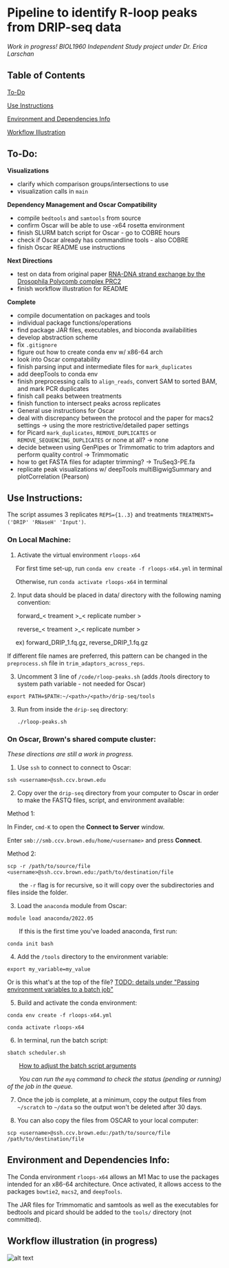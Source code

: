 # Pipeline to identify R-loop peaks from DRIP-seq data

*Work in progress! BIOL1960 Independent Study project under Dr. Erica Larschan*
## Table of Contents

[To-Do](https://github.com/corinnt/dripseq-peaks#to-do)

[Use Instructions](https://github.com/corinnt/dripseq-peaks#use-instructions)

[Environment and Dependencies Info](https://github.com/corinnt/dripseq-peaks#environment-and-dependencies-info)

[Workflow Illustration](https://github.com/corinnt/dripseq-peaks#workflow-illustration-in-progress)


## To-Do:

**Visualizations**
- clarify which comparison groups/intersections to use
- visualization calls in `main`

**Dependency Management and Oscar Compatibility**
- compile `bedtools` and `samtools` from source
- confirm Oscar will be able to use -x64 rosetta environment
- finish SLURM batch script for Oscar - go to COBRE hours
- check if Oscar already has commandline tools - also COBRE
- finish Oscar README use instructions

**Next Directions**
- test on data from original paper [RNA-DNA strand exchange by the Drosophila Polycomb complex PRC2](https://www.nature.com/articles/s41467-020-15609-x)
- finish workflow illustration for README

**Complete**
- compile documentation on packages and tools
- individual package functions/operations
- find package JAR files, executables, and bioconda availabilities
- develop abstraction scheme
- fix `.gitignore`
- figure out how to create conda env w/ x86-64 arch 
- look into Oscar compatability
- finish parsing input and intermediate files for `mark_duplicates`
- add deepTools to conda env
- finish preprocessing calls to `align_reads`, convert SAM to sorted BAM, and mark PCR duplicates
- finish call peaks between treatments
- finish function to intersect peaks across replicates
- General use instructions for Oscar
- deal with discrepancy between the protocol and the paper for macs2 settings -> using the more restrictive/detailed paper settings
- for Picard `mark_duplicates`, `REMOVE_DUPLICATES` or `REMOVE_SEQUENCING_DUPLICATES` or none at all? -> none
- decide between using GenPipes or Trimmomatic to trim adaptors and perform quality control -> Trimmomatic 
- how to get FASTA files for adapter trimming? -> TruSeq3-PE.fa
- replicate peak visualizations w/ deepTools multiBigwigSummary and plotCorrelation (Pearson)


## Use Instructions:
The script assumes 3 replicates `REPS={1..3}` and treatments `TREATMENTS=('DRIP' 'RNaseH' 'Input')`. 

### On Local Machine: 

1. Activate the virtual environment `rloops-x64`

&nbsp;&nbsp;&nbsp;&nbsp;  For first time set-up, run `conda env create -f rloops-x64.yml` in terminal

&nbsp;&nbsp;&nbsp;&nbsp;  Otherwise, run `conda activate rloops-x64` in terminal

2. Input data should be placed in data/ directory with the following naming convention:

    forward_< treament >_< replicate number >

    reverse_< treament >_< replicate number >

&nbsp;&nbsp;&nbsp;&nbsp; ex) forward_DRIP_1.fq.gz, reverse_DRIP_1.fq.gz

If different file names are preferred, this pattern can be changed in the `preprocess.sh` file in `trim_adaptors_across_reps`. 

3. Uncomment 3 line of `/code/rloop-peaks.sh` (adds /tools directory to system path variable - not needed for Oscar)

`export PATH=$PATH:~/<path>/<path>/drip-seq/tools`

3. Run from inside the `drip-seq` directory:

    `./rloop-peaks.sh` 


### On Oscar, Brown's shared compute cluster:
*These directions are still a work in progress.*
1. Use `ssh` to connect to connect to Oscar:
<!--- Make code --->
    ssh <username>@ssh.ccv.brown.edu


2. Copy over the `drip-seq` directory from your computer to Oscar in order to make the FASTQ files, script, and environment available:

Method 1:

In Finder, `cmd-K` to open the **Connect to Server** window.

Enter `smb://smb.ccv.brown.edu/home/<username>` and press **Connect**.




Method 2:
<!--- Make code --->
    scp -r /path/to/source/file <username>@ssh.ccv.brown.edu:/path/to/destination/file

&nbsp;&nbsp;&nbsp;&nbsp;&nbsp;&nbsp; the `-r` flag is for recursive, so it will copy over the subdirectories and files inside the folder.


3. Load the `anaconda` module from Oscar:
<!--- This might be module load anaconda/3-5.2.0 if this (recommended) version doesn't work --->
    module load anaconda/2022.05 

&nbsp;&nbsp;&nbsp;&nbsp;&nbsp;&nbsp; If this is the first time you've loaded anaconda, first run:

    conda init bash

<!--- TODO --->

4. Add the `/tools` directory to the environment variable:
<!--- Make code --->
    export my_variable=my_value
Or is this what's at the top of the file?
[TODO: details under "Passing environment variables to a batch job"](https://docs.ccv.brown.edu/oscar/submitting-jobs/batch)

5. Build and activate the conda environment:
<!--- Make code --->
    conda env create -f rloops-x64.yml

    conda activate rloops-x64

6. In terminal, run the batch script:
<!--- Make code --->
    sbatch scheduler.sh

&nbsp;&nbsp;&nbsp;&nbsp;&nbsp;&nbsp; [How to adjust the batch script arguments](https://docs.ccv.brown.edu/oscar/submitting-jobs/batch)

&nbsp;&nbsp;&nbsp;&nbsp;&nbsp;&nbsp; *You can run the `myq` command to check the status (pending or running) of the job in the queue.* 

7. Once the job is complete, at a minimum, copy the output files from `~/scratch` to `~/data` so the output won't be deleted after 30 days.

8. You can also copy the files from OSCAR to your local computer:
<!--- Make code --->
    scp <username>@ssh.ccv.brown.edu:/path/to/source/file /path/to/destination/file

## Environment and Dependencies Info:
The Conda environment `rloops-x64` allows an M1 Mac to use the packages intended for an x86-64 architecture. 
Once activated, it allows access to the packages `bowtie2`, `macs2`, and `deepTools`.

The JAR files for Trimmomatic and samtools as well as the executables for bedtools and picard should be added to the `tools/` directory (not committed). 

## Workflow illustration (in progress)

![alt text](workflow-illustration.png?raw=true)